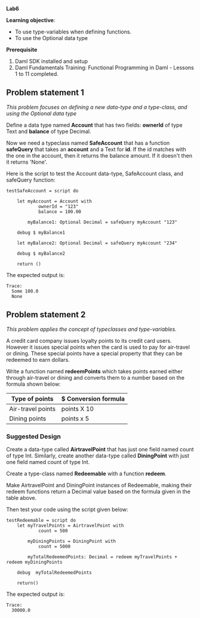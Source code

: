 **Lab6**

**Learning objective**: 
- To use type-variables when defining functions. 
- To use the Optional data type

**Prerequisite**
1. Daml SDK installed and setup
2. Daml Fundamentals Training: Functional Programming in Daml - Lessons 1 to 11 completed.

## Problem statement 1
*This problem focuses on defining a new data-type and a type-class, and using the Optional data type*

Define a data type named **Account** that has two fields: **ownerId** of type Text and **balance** of type Decimal. 

Now we need a typeclass named **SafeAccount** that has a function **safeQuery** that takes an **account** and a Text for **id**. If the id matches with the one in the account, then it returns the balance amount. If it doesn't then it returns 'None'. 

Here is the script to test the Account data-type, SafeAccount class, and safeQuery function:

```
testSafeAccount = script do 

    let myAccount = Account with 
            ownerId = "123"
            balance = 100.00

        myBalance1: Optional Decimal = safeQuery myAccount "123"

    debug $ myBalance1

    let myBalance2: Optional Decimal = safeQuery myAccount "234"

    debug $ myBalance2

    return ()
```

The expected output is:

```
Trace: 
  Some 100.0
  None
```

## Problem statement 2
*This problem applies the concept of typeclasses and type-variables.*

A credit card company issues loyalty points to its credit card users. However it issues special points when the card is used to pay for air-travel or dining. These special points have a special property that they can be redeemed to earn dollars. 

Write a function named **redeemPoints** which takes points earned either through air-travel or dining and converts them to a number based on the formula shown below:

| Type of points     | $ Conversion formula |
|--------------------|---------------------|
| Air-travel points  | points X 10         |
| Dining points      | points x 5          |


### Suggested Design

Create a data-type called **AirtravelPoint** that has just one field named count of type Int. Similarly, create another data-type called **DiningPoint** with just one field named count of type Int. 

Create a type-class named **Redeemable** with a function **redeem**.

Make AirtravelPoint and DiningPoint instances of Redeemable, making their redeem functions return a Decimal value based on the formula given in the table above. 

Then test your code using the script given below:

```
testRedeemable = script do 
    let myTravelPoints = AirtravelPoint with 
            count = 500

        myDiningPoints = DiningPoint with 
            count = 5000

        myTotalRedeemedPoints: Decimal = redeem myTravelPoints + redeem myDiningPoints

    debug  myTotalRedeemedPoints 
   
    return()
```

The expected output is:

```
Trace: 
  30000.0
```
